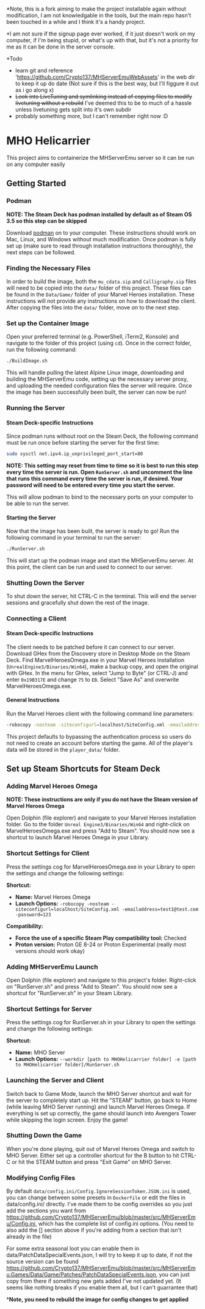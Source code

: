 *Note, this is a fork aiming to make the project installable again without modification, I am not knowledgable in  the tools, but the main repo hasn't been touched in a while and I think it's a handy project.

*I am not sure if the signup page ever worked, if it just doesn't work on my computer, if I'm being stupid, or what's up with that, but it's not a priority for me as it can be done in the server console.

*Todo 
- learn git and reference 'https://github.com/Crypto137/MHServerEmuWebAssets' in the web dir to keep it up do date (Not sure if this is the best way, but I'll figgure it out as i go along x)
- ~~Look into LiveTuning and symlinking instead of copying files to modify livetuning without a rebuild~~ I've deemed this to be to much of a hassle unless livetuning gets split into it's own subdir
- probably something more, but I can't remember right now :D

# MHO Helicarrier

This project aims to containerize the MHServerEmu server so it can be run on any computer easily

## Getting Started

### Podman

**NOTE: The Steam Deck has podman installed by default as of Steam OS 3.5 so this step can be skipped** 

Download [podman](https://podman.io) on to your computer. These instructions should work on Mac, Linux, and Windows without much modification. Once podman is
fully set up (make sure to read through installation instructions thoroughly), the next steps can be followed.

### Finding the Necessary Files

In order to build the image, both the `mu_cdata.sip` and `Calligraphy.sip` files will need to be copied into the `data/` folder of this project. These files can be found in
the `Data/Game/` folder of your Marvel Heroes installation. These instructions will not provide any instructions on how to download the client. After copying the files into the `data/`
folder, move on to the next step.

### Set up the Container Image

Open your preferred terminal (e.g. PowerShell, iTerm2, Konsole) and navigate to the folder of this project (using `cd`). Once in the correct folder, run the following command:

```bash
./BuildImage.sh
```

This will handle pulling the latest Alpine Linux image, downloading and building the MHServerEmu code, setting up the necessary server proxy, and uploading the needed
configuration files the server will require. Once the image has been successfully been built, the server can now be run!

### Running the Server

#### Steam Deck-specific Instructions

Since podman runs without root on the Steam Deck, the following command must be run once before starting the server for the first time:

```bash
sudo sysctl net.ipv4.ip_unprivileged_port_start=80
```

**NOTE: This setting may reset from time to time so it is best to run this step every time the server is run. Open `RunServer.sh` and uncomment the line that runs this command every
time the server is run, if desired. Your password will need to be entered every time you start the server.**

This will allow podman to bind to the necessary ports on your computer to be able to run the server.

#### Starting the Server

Now that the image has been built, the server is ready to go! Run the following command in your terminal to run the server:

```bash
./RunServer.sh
```

This will start up the podman image and start the MHServerEmu server. At this point, the client can be run and used to connect to our server.

### Shutting Down the Server

To shut down the server, hit CTRL-C in the terminal. This will end the server sessions and gracefully shut down the rest of the image.

### Connecting a Client

#### Steam Deck-specific Instructions

The client needs to be patched before it can connect to our server. Download GHex from the Discovery store in Desktop Mode on the Steam Deck. Find
MarvelHeroesOmega.exe in your Marvel Heroes installation (`UnrealEngine3/Binaries/Win64`), make a backup copy, and open the original with GHex. In the
menu for GHex, select "Jump to Byte" (or CTRL-J) and enter `0x19B317E` and change `75` to `EB`. Select "Save As" and overwrite MarvelHeroesOmega.exe.

#### General Instructions

Run the Marvel Heroes client with the following command line parameters:

```bash
-robocopy -nosteam -siteconfigurl=localhost/SiteConfig.xml -emailaddress=test@test.com -password=123
```

This project defaults to bypassing the authentication process so users do not need to create an account before starting the game. All of the player's
data will be stored in the `player_data/` folder.

## Set up Steam Shortcuts for Steam Deck

### Adding Marvel Heroes Omega

**NOTE: These instructions are only if you do not have the Steam version of Marvel Heroes Omega**

Open Dolphin (file explorer) and navigate to your Marvel Heroes installation folder. Go to the folder `Unreal Engine3/Binaries/Win64` and right-click on MarvelHeroesOmega.exe and press "Add to Steam".
You should now see a shortcut to launch Marvel Heroes Omega in your Library. 

### Shortcut Settings for Client

Press the settings cog for MarvelHeroesOmega.exe in your Library to open the settings and change the following settings:

**Shortcut:**</br>
* **Name:** Marvel Heroes Omega</br>
* **Launch Options:** `-robocopy -nosteam -siteconfigurl=localhost/SiteConfig.xml -emailaddress=test1@test.com -password=123`

**Compatibility:**</br>
* **Force the use of a specific Steam Play compatibility tool:** Checked
* **Proton version:** Proton GE 8-24 or Proton Experimental (really most versions should work okay)

### Adding MHServerEmu Launch

Open Dolphin (file explorer) and navigate to this project's folder. Right-click on "RunServer.sh" and press "Add to Steam". You should now see a shortcut for "RunServer.sh" in your Steam Library.

### Shortcut Settings for Server

Press the settings cog for RunServer.sh in your Library to open the settings and change the following settings:

**Shortcut:**</br>
* **Name:** MHO Server</br>
* **Launch Options:** `--workdir [path to MHOHelicarrier folder] -e [path to MHOHelicarrier folder]/RunServer.sh`

### Launching the Server and Client

Switch back to Game Mode, launch the MHO Server shortcut and wait for the server to completely start up. Hit the "STEAM" button, go back to Home (while leaving MHO Server running) and launch Marvel Heroes 
Omega. If everything is set up correctly, the game should launch into Avengers Tower while skipping the login screen. Enjoy the game!

### Shutting Down the Game

When you're done playing, quit out of Marvel Heroes Omega and switch to MHO Server. Either set up a controller shortcut for the B button to hit CTRL-C or hit the STEAM button and press "Exit Game" on MHO Server.

### Modifying Config Files

By default `data/config.ini/Config.IgnoreSessionToken.JSON.ini` is used, you can change between some presets in `Dockerfile` or edit the files in data/config.ini/ directly.
I've made them to be config overrides so you just add the sections you want from https://github.com/Crypto137/MHServerEmu/blob/master/src/MHServerEmu/Config.ini, which has the complete list of config.ini options. (You need to also add the [] section above if you're adding from a section that isn't already in the file)

For some extra seasonal loot you can enable them in data/PatchDataSpecialEvents.json, I will try to keep it up to date, if not the source version can be found https://github.com/Crypto137/MHServerEmu/blob/master/src/MHServerEmu.Games/Data/Game/Patches/PatchDataSpecialEvents.json, you can just copy from there if something new gets added I've not updated yet. (It seems like nothing breaks if you enable them all, but I can't guarrantee that)

***Note, you need to rebuild the image for config changes to get applied**
